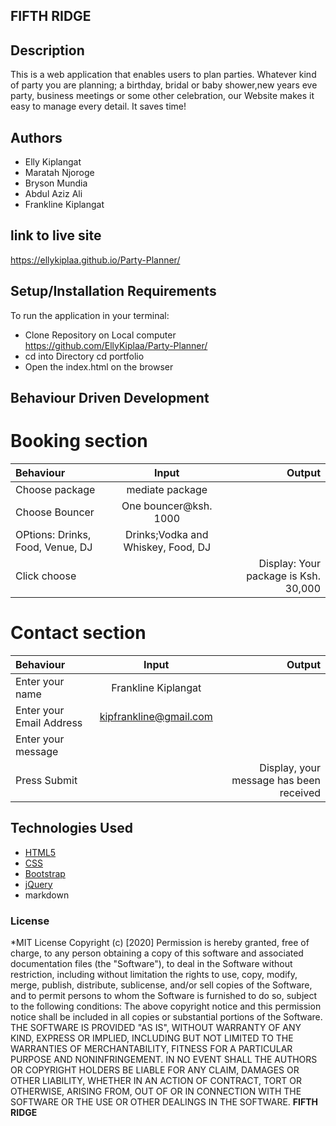 ## FIFTH RIDGE

## Description
 This is a web application that enables users to plan parties. Whatever kind of party you are planning; a birthday, bridal or baby shower,new years eve party, business meetings or some other celebration, our Website  makes it easy to manage every detail. It saves time!
 ## Authors
* Elly Kiplangat 
* Maratah Njoroge
* Bryson Mundia
* Abdul Aziz Ali
* Frankline Kiplangat


## link to live site
https://ellykiplaa.github.io/Party-Planner/

## Setup/Installation Requirements
To run the application in your terminal:
- Clone Repository on Local computer https://github.com/EllyKiplaa/Party-Planner/  
- cd into Directory  cd portfolio
- Open the index.html on the browser

## Behaviour Driven Development
# Booking section

| Behaviour      | Input        | Output       |
| :------------- | :----------: | -----------: |
| Choose package  |   mediate package |     |
| Choose Bouncer  | One bouncer@ksh. 1000 |   |
| OPtions: Drinks, Food, Venue, DJ   |  Drinks;Vodka and Whiskey, Food, DJ      |     |
| Click choose|     |Display: Your package is Ksh. 30,000|

# Contact section

| Behaviour      | Input        | Output       |
| :------------- | :----------: | -----------: |
| Enter your name  |   Frankline Kiplangat |     |
| Enter your Email Address  | kipfrankline@gmail.com |   |
| Enter your message   |       |     |
| Press Submit|     |Display, your message has been received|

## Technologies Used
- [HTML5](https://github.com/topics/html5)
- [CSS](https://github.com/topics/css3)
- [Bootstrap](https://github.com/topics/bootstrap)
- [jQuery](https://github.com/topics/javascript)
- markdown

### License
*MIT License
Copyright (c) [2020]
Permission is hereby granted, free of charge, to any person obtaining a copy
of this software and associated documentation files (the "Software"), to deal
in the Software without restriction, including without limitation the rights
to use, copy, modify, merge, publish, distribute, sublicense, and/or sell
copies of the Software, and to permit persons to whom the Software is
furnished to do so, subject to the following conditions:
The above copyright notice and this permission notice shall be included in all
copies or substantial portions of the Software.
THE SOFTWARE IS PROVIDED "AS IS", WITHOUT WARRANTY OF ANY KIND, EXPRESS OR
IMPLIED, INCLUDING BUT NOT LIMITED TO THE WARRANTIES OF MERCHANTABILITY,
FITNESS FOR A PARTICULAR PURPOSE AND NONINFRINGEMENT. IN NO EVENT SHALL THE
AUTHORS OR COPYRIGHT HOLDERS BE LIABLE FOR ANY CLAIM, DAMAGES OR OTHER
LIABILITY, WHETHER IN AN ACTION OF CONTRACT, TORT OR OTHERWISE, ARISING FROM,
OUT OF OR IN CONNECTION WITH THE SOFTWARE OR THE USE OR OTHER DEALINGS IN THE
SOFTWARE. **FIFTH RIDGE**